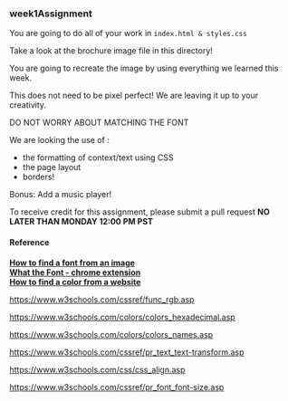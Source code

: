 ### week1Assignment


You are going to do all of your work in `index.html & styles.css`

Take a look at the brochure image file in this directory!

You are going to recreate the image by using everything we learned this week.

This does not need to be pixel perfect! We are leaving it up to your creativity.

DO NOT WORRY ABOUT MATCHING THE FONT

We are looking the use of :

- the formatting of context/text using CSS
- the page layout
- borders!


Bonus: Add a music player!

To receive credit for this assignment, please submit a pull request **NO LATER THAN MONDAY 12:00 PM PST**

#### Reference

**[How to find a font from an image](https://www.myfonts.com/WhatTheFont/result)** <br>
**[What the Font - chrome extension](https://www.myfonts.com/WhatTheFont/result)** <br>
**[How to find a color from a website](https://chrome.google.com/webstore/detail/colorzilla/bhlhnicpbhignbdhedgjhgdocnmhomnp?hl=en)** <br>




https://www.w3schools.com/cssref/func_rgb.asp

https://www.w3schools.com/colors/colors_hexadecimal.asp

https://www.w3schools.com/colors/colors_names.asp

https://www.w3schools.com/cssref/pr_text_text-transform.asp

https://www.w3schools.com/css/css_align.asp

https://www.w3schools.com/cssref/pr_font_font-size.asp
